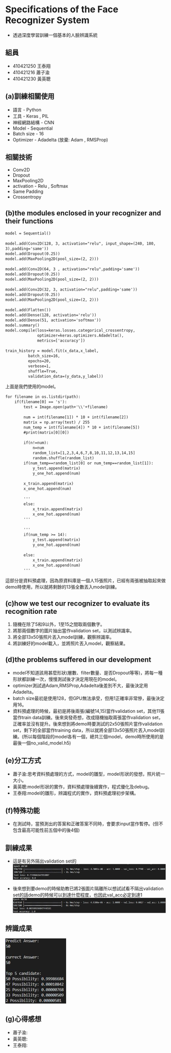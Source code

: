 # Specifications of the Face Recognizer System
* 透過深度學習訓練一個基本的人臉辨識系統 

## 組員
* 410421250 王泰翔
* 410421216 蕭子渝
* 410421230 黃英聰

## (a)訓練相關使用
* 語言 - Python
* 工具 - Keras , PIL
* 神經網路結構 - CNN 
* Model - Sequential
* Batch size - 16
* Optimizer - Adadelta (放棄: Adam , RMSProp)


## 相關技術
* Conv2D
* Dropout
* MaxPooling2D
* activation - Relu , Softmax
* Same Padding
* Crossentropy

## (b)the modules enclosed in your recognizer and their functions
```
model = Sequential()

model.add(Conv2D(128, 3, activation="relu", input_shape=(240, 180, 3),padding='same'))
model.add(Dropout(0.25))
model.add(MaxPooling2D(pool_size=(2, 2)))

model.add(Conv2D(64, 3 , activation="relu",padding='same'))
model.add(Dropout(0.25))
model.add(MaxPooling2D(pool_size=(2, 2)))

model.add(Conv2D(32, 3, activation="relu",padding='same'))
model.add(Dropout(0.25))
model.add(MaxPooling2D(pool_size=(2, 2)))

model.add(Flatten())
model.add(Dense(128, activation='relu'))
model.add(Dense(51, activation='softmax'))
model.summary()
model.compile(loss=keras.losses.categorical_crossentropy,
              optimizer=keras.optimizers.Adadelta(),
              metrics=['accuracy'])

train_history = model.fit(x_data,x_label,
          batch_size=16,
          epochs=20,
          verbose=1,
          shuffle=True,
          validation_data=(y_data,y_label))
```
上面是我們使用的model。  
```
for filename in os.listdir(path):
    if(filename[0] == 's'):
        test = Image.open(path+'\\'+filename)
        
        num = int(filename[1]) * 10 + int(filename[2]) 
        matrix = np.array(test) / 255
        num_temp = int(filename[4]) * 10 + int(filename[5]) 
        #print(matrix[0][0])
        
        if(n!=num):
            n=num
            random_list=[1,2,3,4,6,7,8,10,11,12,13,14,15]
            random.shuffle(random_list)
        if(num_temp==random_list[0] or num_temp==random_list[1]):
            y_test.append(matrix)
            y_one_hot.append(num)
            
        x_train.append(matrix)
        x_one_hot.append(num)
            
        '''
        else:
            x_train.append(matrix)
            x_one_hot.append(num)
        '''
            
        '''
        if(num_temp >= 14):
            y_test.append(matrix)
            y_one_hot.append(num)
           
        else:
            x_train.append(matrix)
            x_one_hot.append(num)
        '''
```
這部分是資料預處理，因為原資料庫是一個人15張照片，已經有兩張被抽取起來做demo時使用，所以就將剩餘的13張全數丟入model訓練。

## (c)how we test our recognizer to evaluate its recognition rate

1. 隨機在除了5和9以外，1至15之間取兩個數字。
2. 將那兩個數字的圖片抽出當作validation set，以測試辨識率。
3. 將全部13x50張照片丟入model訓練，觀察辨識率。
4. 將訓練好的model載入，並將照片丟入model，觀察結果。

## (d)the problems suffered in our development
* model不知道該用甚麼形狀(層數、filter數量、是否Dropout等等)，將每一種形狀都訓練一次，慢慢測試後才決定用現在的model。
* optimizer測試過Adam,RMSProp,Adadelta後差別不大，最後決定用Adadelta。
* batch size最初是使用128，但GPU無法承受，但用1正確率非常慘，最後決定用16。
* 資料預處理的時候，最初是將後兩張(編號14,15)當作validation set，其他11張當作train data訓練。後來突發奇想，改成隨機抽取兩張當作validation set，正確率並沒有提升。後來想到將demo時要測試的2x50張照片當作validation set，剩下的全部當作training data，所以就將全部13x50張照片丟入model訓練。(所以每個階段的model各有一個，總共三個model，demo時所使用的是最後一個no_valid_model.h5)

## (e)分工方式

* 蕭子渝:思考資料預處理的方式，model的雛型，model形狀的發想，照片統一大小。
* 黃英聰:model形狀的實作，資料預處理後續實作，程式優化及debug。
* 王泰翔:model的雛形，辨識程式的實作，資料預處理初步架構。

## (f)特殊功能

* 在測試時，當預測出的答案和正確答案不同時，會要求input當作暫停。(但不包含最高可能性前五個中的後4個)

## 訓練成果
* 這是有另外隔出validation set的
![image](https://github.com/410421250/Face_recignition/blob/master/Performance%20Image/with_valid.jpg)

* 後來想到要demo的時候助教已將2張圖片隔離所以想試試看不隔出validation set的話demo的時候可以到達什麼程度，也因此val_acc必定到達1
![image](https://github.com/410421250/Face_recignition/blob/master/Performance%20Image/no_valid.jpg)

## 辨識成果
![image](https://github.com/410421250/Face_recignition/blob/master/Performance%20Image/perform.jpg)

## (g)心得感想
* 蕭子渝:
* 黃英聰:
* 王泰翔:



